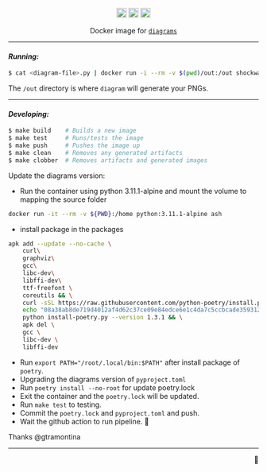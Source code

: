 <p align="center">
  <a href="https://hub.docker.com/r/shockwater/diagrams/tags/"><img height="20" alt="Docker Tags" src="https://img.shields.io/badge/dynamic/json.svg?style=for-the-badge&label=%F0%9F%90%B3%20tags&colorB=066da5&query=$.count&uri=https%3A%2F%2Fhub.docker.com%2Fv2%2Frepositories%2Fshockwater%2Fdiagrams%2Ftags"></a>
  <a href="https://hub.docker.com/r/shockwater/diagrams/tags/"><img height="20" alt="Docker Latest Tag" src="https://img.shields.io/badge/dynamic/json.svg?style=for-the-badge&label=%F0%9F%90%B3%20latest%20tag&colorB=066da5&query=$.results[0].name&uri=https%3A%2F%2Fhub.docker.com%2Fv2%2Frepositories%2Fshockwater%2Fdiagrams%2Ftags"></a>
  <a href="https://github.com/shockliang/docker-diagrams/actions"><img height="20" alt="Build" src="https://img.shields.io/github/actions/workflow/status/shockliang/docker-diagrams/build.yml"></a>
</p>

<p align="center">
  Docker image for <a href="https://github.com/mingrammer/diagrams"><code>diagrams</code></a>
</p>

---

#### _Running:_

```sh
$ cat <diagram-file>.py | docker run -i --rm -v $(pwd)/out:/out shockwater/diagrams:<version>
```

The `/out` directory is where `diagram` will generate your PNGs.

---

#### _Developing:_

```sh
$ make build    # Builds a new image
$ make test     # Runs/tests the image
$ make push     # Pushes the image up
$ make clean    # Removes any generated artifacts
$ make clobber  # Removes artifacts and generated images
```

Update the diagrams version:
* Run the container using python 3.11.1-alpine and mount the volume to mapping the source folder
```sh
docker run -it --rm -v ${PWD}:/home python:3.11.1-alpine ash
```
* install package in the packages
```sh
apk add --update --no-cache \
    curl\
    graphviz\
    gcc\
    libc-dev\
    libffi-dev\
    ttf-freefont \
    coreutils && \
    curl -sSL https://raw.githubusercontent.com/python-poetry/install.python-poetry.org/42a10434ed127a5986c3a9952c75d333ac3a1f8e/install-poetry.py > install-poetry.py && \
    echo "08a38ab8de719d4012af4d62c37ce09e84edce6e1c4da7c5ccbcade359312c8b install-poetry.py" | sha256sum -c && \
    python install-poetry.py --version 1.3.1 && \
    apk del \
    gcc \
    libc-dev \
    libffi-dev
```
* Run `export PATH="/root/.local/bin:$PATH"` after install package of `poetry`.
* Upgrading the  diagrams version of `pyproject.toml`
* Run `poetry install --no-root` for update poetry.lock
* Exit the container and the `poetry.lock` will be updated.
* Run `make test` to testing.
* Commit the `poetry.lock` and `pyproject.toml` and push.
* Wait the github action to run pipeline. :tada:


Thanks @gtramontina

---

<p align="right">🐳</p>
